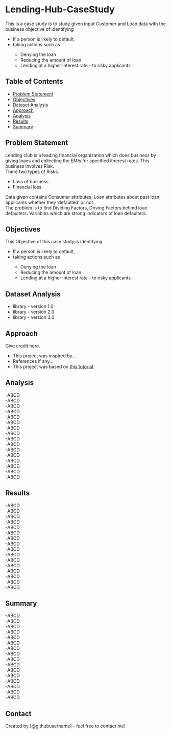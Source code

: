 # Lending-Hub-CaseStudy
This is a case study is to study given input Customer and Loan data with the business objective of identifying <br>
	<UL>
 		<LI>If a person is likely to default,  </LI>
		<LI>taking actions such as </LI>
  		<UL>
			<LI>Denying the loan </LI>
			<LI>Reducing the amount of loan </LI>
			<LI>Lending  at a higher interest rate - to risky applicants</LI>
   		</UL>
	</UL>
## Table of Contents
* [Problem Statement](#Problem-Statement)
* [Objectives](#Objectives)
* [Dataset Analysis](#Dataset-Analysis)
* [Approach](#Approach)
* [Analysis](#Analysis)
* [Results](#Results)
* [Summary](#Summary)

<!-- You can include any other section that is pertinent to your problem -->

## Problem Statement
Lending club is a leading financial organization which does business by giving loans and collecting the EMIs for specified itnerest rates.  This business involves Risk.<br> 
There two types of Risks.<br>
<UL>
	<LI>Loss of business</LI>
	<LI>Financial loss</LI>
</UL>
Data given  contains Consumer attributes, Loan attributes about past loan applicants whether they ‘defaulted’ or not.<br>
The problem is to find Dividing Factors, Driving Factors behind loan defaulters. Variables which are strong indicators of loan defaulters.                
<!-- You don't have to answer all the questions - just the ones relevant to your project. -->

## Objectives
This Objective of this case study is identifying <br>
	<UL>
 		<LI>If a person is likely to default,  </LI>
		<LI>taking actions such as </LI>
  		<UL>
			<LI>Denying the loan </LI>
			<LI>Reducing the amount of loan </LI>
			<LI>Lending  at a higher interest rate - to risky applicants</LI>
   		</UL>
	</UL>

<!-- You don't have to answer all the questions - just the ones relevant to your project. -->


## Dataset Analysis
- library - version 1.0
- library - version 2.0
- library - version 3.0

<!-- As the libraries versions keep on changing, it is recommended to mention the version of library used in this project -->

## Approach
Give credit here.
- This project was inspired by...
- References if any...
- This project was based on [this tutorial](https://www.example.com).

## Analysis
-ABCD<br>
-ABCD<br>
-ABCD<br>
-ABCD<br>
-ABCD<br>
-ABCD<br>
-ABCD<br>
-ABCD<br>
-ABCD<br>
-ABCD<br>
-ABCD<br>
-ABCD<br>
-ABCD<br>
-ABCD<br>
-ABCD<br>
-ABCD<br>

## Results
-ABCD<br>
-ABCD<br>
-ABCD<br>
-ABCD<br>
-ABCD<br>
-ABCD<br>
-ABCD<br>
-ABCD<br>
-ABCD<br>
-ABCD<br>
-ABCD<br>
-ABCD<br>
-ABCD<br>
-ABCD<br>
-ABCD<br>
-ABCD<br>

## Summary
-ABCD<br>
-ABCD<br>
-ABCD<br>
-ABCD<br>
-ABCD<br>
-ABCD<br>
-ABCD<br>
-ABCD<br>
-ABCD<br>
-ABCD<br>
-ABCD<br>
-ABCD<br>
-ABCD<br>
-ABCD<br>
-ABCD<br>
-ABCD<br>

## Contact
Created by [@githubusername] - feel free to contact me!


<!-- Optional -->
<!-- ## License -->
<!-- This project is open source and available under the [... License](). -->

<!-- You don't have to include all sections - just the one's relevant to your project -->
